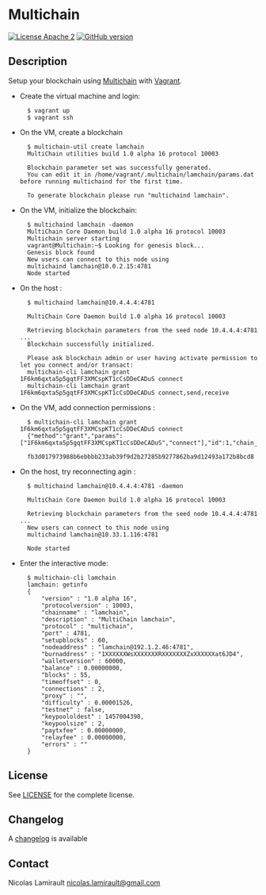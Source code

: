 # Multichain

[![License Apache 2][badge-license]](LICENSE)
[![GitHub version](https://badge.fury.io/gh/nlamirault%2Fmultichain.svg)](https://badge.fury.io/gh/nlamirault%2Fmert)

## Description

Setup your blockchain using [Multichain][] with [Vagrant][].

* Create the virtual machine and login:

        $ vagrant up
        $ vagrant ssh

* On the VM, create a blockchain

        $ multichain-util create lamchain
        MultiChain utilities build 1.0 alpha 16 protocol 10003

        Blockchain parameter set was successfully generated.
        You can edit it in /home/vagrant/.multichain/lamchain/params.dat before running multichaind for the first time.

        To generate blockchain please run "multichaind lamchain".

* On the VM, initialize the blockchain:

        $ multichaind lamchain -daemon
        MultiChain Core Daemon build 1.0 alpha 16 protocol 10003
        Multichain server starting
        vagrant@Multichain:~$ Looking for genesis block...
        Genesis block found
        New users can connect to this node using
        multichaind lamchain@10.0.2.15:4781
        Node started

* On the host :

        $ multichaind lamchain@10.4.4.4:4781

        MultiChain Core Daemon build 1.0 alpha 16 protocol 10003

        Retrieving blockchain parameters from the seed node 10.4.4.4:4781 ...
        Blockchain successfully initialized.

        Please ask blockchain admin or user having activate permission to let you connect and/or transact:
        multichain-cli lamchain grant 1F6km6qxta5p5gqtFF3XMCspKT1cCsDDeCADuS connect
        multichain-cli lamchain grant 1F6km6qxta5p5gqtFF3XMCspKT1cCsDDeCADuS connect,send,receive

* On the VM, add connection permissions :

        $ multichain-cli lamchain grant 1F6km6qxta5p5gqtFF3XMCspKT1cCsDDeCADuS connect
        {"method":"grant","params":["1F6km6qxta5p5gqtFF3XMCspKT1cCsDDeCADuS","connect"],"id":1,"chain_name":"lamchain"}

        fb3d017973988b6ebbbb233ab39f9d2b27285b9277862ba9d12493a172b8bcd8

* On the host, try reconnecting agin :

        $ multichaind lamchain@10.4.4.4:4781 -daemon

        MultiChain Core Daemon build 1.0 alpha 16 protocol 10003

        Retrieving blockchain parameters from the seed node 10.4.4.4:4781 ...
        New users can connect to this node using
        multichaind lamchain@10.33.1.116:4781

        Node started

* Enter the interactive mode:

        $ multichain-cli lamchain
        lamchain: getinfo
        {
            "version" : "1.0 alpha 16",
            "protocolversion" : 10003,
            "chainname" : "lamchain",
            "description" : "MultiChain lamchain",
            "protocol" : "multichain",
            "port" : 4781,
            "setupblocks" : 60,
            "nodeaddress" : "lamchain@192.1.2.46:4781",
            "burnaddress" : "1XXXXXXWsXXXXXXXRXXXXXXXZxXXXXXXat6JD4",
            "walletversion" : 60000,
            "balance" : 0.00000000,
            "blocks" : 55,
            "timeoffset" : 0,
            "connections" : 2,
            "proxy" : "",
            "difficulty" : 0.00001526,
            "testnet" : false,
            "keypoololdest" : 1457004398,
            "keypoolsize" : 2,
            "paytxfee" : 0.00000000,
            "relayfee" : 0.00000000,
            "errors" : ""
        }



## License

See [LICENSE](LICENSE) for the complete license.


## Changelog

A [changelog](ChangeLog.md) is available


## Contact

Nicolas Lamirault <nicolas.lamirault@gmail.com>




[badge-license]: https://img.shields.io/badge/license-Apache2-green.svg?style=flat


[Vagrant]: https://www.vagrantup.com/
[Multichain]: http://www.multichain.com/
